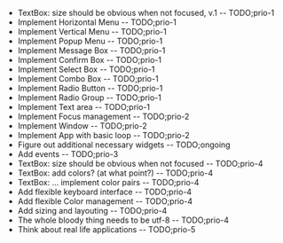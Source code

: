 * TextBox: size should be obvious when not focused, v.1 -- TODO;prio-1
* Implement Horizontal Menu -- TODO;prio-1
* Implement Vertical Menu -- TODO;prio-1
* Implement Popup Menu -- TODO;prio-1
* Implement Message Box -- TODO;prio-1
* Implement Confirm Box -- TODO;prio-1
* Implement Select Box -- TODO;prio-1
* Implement Combo Box -- TODO;prio-1
* Implement Radio Button -- TODO;prio-1
* Implement Radio Group -- TODO;prio-1
* Implement Text area -- TODO;prio-1
* Implement Focus management -- TODO;prio-2
* Implement Window -- TODO;prio-2
* Implement App with basic loop -- TODO;prio-2
* Figure out additional necessary widgets -- TODO;ongoing
* Add events -- TODO;prio-3
* TextBox: size should be obvious when not focused -- TODO;prio-4
* TextBox: add colors? (at what point?) -- TODO;prio-4
* TextBox: ... implement color pairs -- TODO;prio-4
* Add flexible keyboard interface -- TODO;prio-4
* Add flexible Color management -- TODO;prio-4
* Add sizing and layouting -- TODO;prio-4
* The whole bloody thing needs to be utf-8 -- TODO;prio-4
* Think about real life applications -- TODO;prio-5
